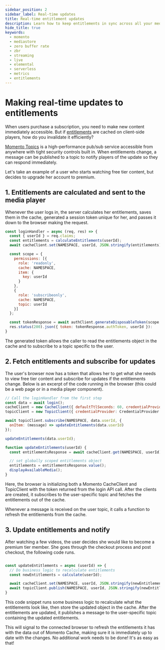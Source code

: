 ```yaml
---
sidebar_position: 2
sidebar_label: Real-time updates
title: Real-time entitlement updates
description: Learn how to keep entitlements in sync across all your media players
hide_title: true
keywords:
  - momento
  - mediastore
  - zero buffer rate
  - zbr
  - streaming
  - live
  - elemental
  - serverless
  - metrics
  - entitlements
---
```


# Making real-time updates to entitlements

When users purchase a subscription, you need to make new content immediately accessible. But if [entitlements](/mediastore/entitlements/about) are cached on client-side players, how do you invalidate it efficiently?

[Momento Topics](/topics) is a high-performance pub/sub service accessible from anywhere with tight security controls built in. When entitlements change, a message can be published to a topic to notify players of the update so they can respond immediately.

Let's take an example of a user who starts watching free tier content, but decides to upgrade her account to premium.

## 1. Entitlements are calculated and sent to the media player

Whenever the user logs in, the server calculates her entitlements, saves them in the cache, generated a session token unique for her, and passes it down to the browser making the request.

```javascript
const loginHandler = async (req, res) => {
  const { userId } = req.claims;
  const entitlements = calculateEntitlements(userId);
  await cacheClient.set(NAMESPACE, userId, JSON.stringify(entitlements));

  const scope = {
    permissions: [{
      role: 'readonly',
      cache: NAMESPACE,
      item: {
        key: userId
      }
    },
    {
      role: 'subscribeonly',
      cache: NAMESPACE,
      topic: userId
    }]
  };

  const tokenResponse = await authClient.generateDisposableToken(scope, ExpiresIn.hours(1), { tokenId: userId }):
  res.status(200).json({ token: tokenResponse.authToken, userId }):
}
```

The generated token allows the caller to read the entitlements object in the cache and to subscribe to a topic specific to the user.

## 2. Fetch entitlements and subscribe for updates

The user's browser now has a token that allows her to get what she needs to view free tier content and subscribe for updates if the entitlements change. Below is an excerpt of the code running in the browser (this could be a web page or in a media player component).

```javascript
// Call the loginHandler from the first step
const data = await login();
cacheClient = new CacheClient({ defaultTtlSeconds: 60, credentialProvider: CredentialProvider.fromString(data.token)}):
topicClient = new TopicClient({ credentialProvider: CredentialProvider.fromString(data.token)});

await topicClient.subscribe(NAMESPACE, data.userId, {
  onItem: (message) => updateEntitlements(data.userId)
});

updateEntitlements(data.userId);

function updateEntitlements(userId) {
  const entitlementsResponse = await cacheClient.get(NAMESPACE, userId):

  // set globally scoped entitlements object
  entitlements = entitlementsResponse.value();
  displayAvailableMedia();
}
```

Here, the browser is initializing both a Momento CacheClient and TopicClient with the token returned from the login API call. After the clients are created, it subscribes to the user-specific topic and fetches the entitlements out of the cache.

Whenever a message is received on the user topic, it calls a function to refresh the entitlements from the cache.

## 3. Update entitlements and notify

After watching a few videos, the user decides she would like to become a premium tier member. She goes through the checkout process and post checkout, the following code runs.

```javascript

const updateEntitlements = async (userId) => {
  // Do business logic to recalculate entitlements
  const newEntitlements = calculate(userId);

  await cacheClient.set(NAMESPACE, userId, JSON.stringify(newEntitlements));
  await topicClient.publish(NAMESPACE, userId, JSON.stringify(newEntitlements))
}
```

This code snippet runs some business logic to recalculate what the entitlements look like, then store the updated object in the cache. After the entitlements are updated, it publishes a message to the user-specific topic containing the updated entitlements.

This will signal to the connected browser to refresh the entitlements it has with the data out of Momento Cache, making sure it is immediately up to date with the changes. No additional work needs to be done! It's as easy as that!
